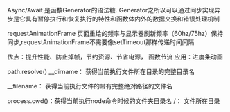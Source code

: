 Async/Await 是函数Generator的语法糖. Generator之所以可以通过同步实现异步是它具有暂停执行和恢复执行的特性和函数体内外的数据交换和错误处理机制

requestAnimationFrame 页面重绘的频率与显示器刷新频率（60hz/75hz）保持同步,requestAnimationFrame不需要像setTimeout那样传递时间间隔

优点：提升性能、防止掉帧，节约资源、节省电源， 函数节流
应用：进度条动画
   
path.resolve()
__dirname：    获得当前执行文件所在目录的完整目录名

__filename：   获得当前执行文件的带有完整绝对路径的文件名
 
process.cwd()：获得当前执行node命令时候的文件夹目录名 
  /：           文件所在目录
